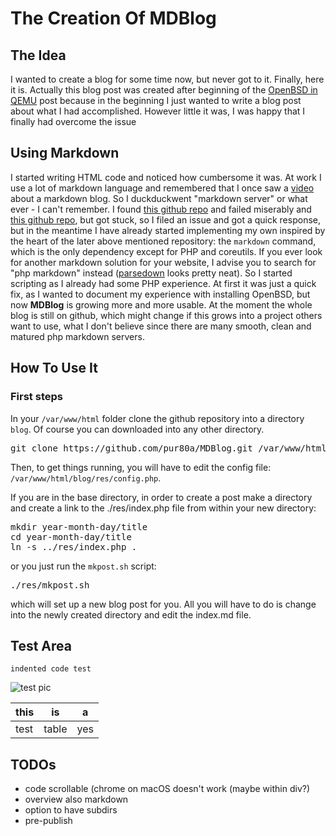 The Creation Of MDBlog
======================
## The Idea
I wanted to create a blog for some time now, but never got to it.
Finally, here it is. 
Actually this blog post was created after beginning of the [OpenBSD in QEMU](./2022-03-04-openbsd-qemu) post because in the beginning I just wanted to write a blog post about what I had accomplished. However little it was, I was happy that I finally had overcome the issue 

## Using Markdown
I started writing HTML code and noticed how cumbersome it was. 
At work I use a lot of markdown language and remembered that I once saw a [video](https://yewtu.be/watch?v=N_ttw2Dihn8) about a markdown blog. 
So I duckduckwent "markdown server" or what ever - I can't remember. 
I found [this github repo](https://github.com/swharden/md2html-php) and failed miserably and 
[this github repo](https://github.com/nd1012/MarkDown-Server), but got stuck, so I filed an issue and got a quick response, but in the meantime I have already started implementing my own inspired by the heart of the later above mentioned repository: the `markdown` command, which is the only dependency except for PHP and coreutils. 
If you ever look for another markdown solution for your website, I advise you to search for "php markdown" instead ([parsedown](https://parsedown.org/demo) looks pretty neat). 
So I started scripting as I already had some PHP experience. 
At first it was just a quick fix, as I wanted to document my experience with installing OpenBSD, but now **MDBlog** is growing more and more usable. 
At the moment the whole blog is still on github, which might change if this grows into a project others want to use, what I don't believe since there are many smooth, clean and matured php markdown servers. 

## How To Use It
### First steps 
In your `/var/www/html` folder clone the github repository into a directory `blog`. 
Of course you can downloaded into any other directory. 
<pre>
git clone https://github.com/pur80a/MDBlog.git /var/www/html/blog 
</pre>
Then, to get things running, you will have to edit the config file: `/var/www/html/blog/res/config.php`. 

If you are in the base directory, in order to create a post make a directory
and create a link to the ./res/index.php file from within your new directory:
<pre>mkdir year-month-day/title
cd year-month-day/title
ln -s ../res/index.php .
</pre>
or you just run the `mkpost.sh` script: 
<pre>./res/mkpost.sh
</pre>
which will set up a new blog post for you. 
All you will have to do is change into the newly created directory and edit the index.md file. 

Test Area
---------
    indented code test
![test pic](../../../images/space.jpg)


| this | is | a |
| --- | --- | --- |
| test | table | yes |

TODOs
----
- code scrollable (chrome on macOS doesn't work (maybe within div?)
- overview also markdown 
- option to have subdirs 
- pre-publish 
